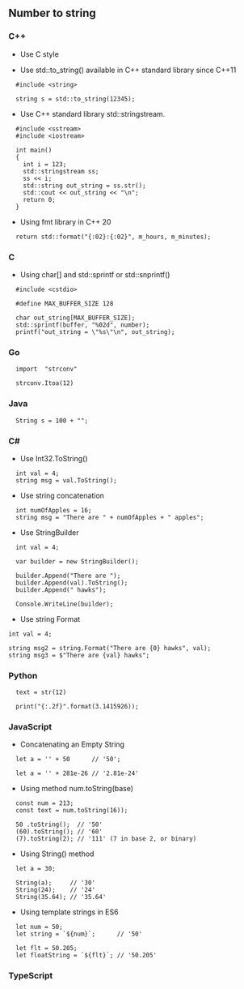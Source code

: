 ## Number to string
### C++
- Use C style

- Use std::to_string() available in C++ standard library since C++11
```
  #include <string>

  string s = std::to_string(12345);
```

- Use C++ standard library std::stringstream.
```
  #include <sstream>
  #include <iostream>

  int main()
  {
    int i = 123;
    std::stringstream ss;
    ss << i;
    std::string out_string = ss.str();
    std::cout << out_string << "\n";
    return 0;
  }
```

- Using fmt library in C++ 20
```
  return std::format("{:02}:{:02}", m_hours, m_minutes);
```
### C
- Using char[] and std::sprintf or std::snprintf()
```
  #include <cstdio>

  #define MAX_BUFFER_SIZE 128

  char out_string[MAX_BUFFER_SIZE];
  std::sprintf(buffer, "%02d", number);
  printf("out_string = \"%s\"\n", out_string);
```
### Go
```
  import  "strconv"

  strconv.Itoa(12)

```
### Java
```
  String s = 100 + "";
```


### C#
- Use Int32.ToString()
```  
  int val = 4;
  string msg = val.ToString();
```

- Use string concatenation
```
  int numOfApples = 16;
  string msg = "There are " + numOfApples + " apples";
```

- Use StringBuilder
```
  int val = 4;
  
  var builder = new StringBuilder();

  builder.Append("There are ");
  builder.Append(val).ToString();
  builder.Append(" hawks");

  Console.WriteLine(builder);
```

- Use string Format
```
int val = 4;

string msg2 = string.Format("There are {0} hawks", val);
string msg3 = $"There are {val} hawks";
```

### Python
```
  text = str(12)
```

```
  print("{:.2f}".format(3.1415926));
```

### JavaScript
- Concatenating an Empty String
```
  let a = '' + 50      // '50';

  let a = '' + 281e-26 // '2.81e-24'
```

- Using method num.toString(base)
```
  const num = 213; 
  const text = num.toString(16));

  50 .toString();  // '50'  
  (60).toString(); // '60'
  (7).toString(2); // '111' (7 in base 2, or binary)
```
- Using String() method
```
  let a = 30;

  String(a);     // '30'
  String(24);    // '24'
  String(35.64); // '35.64'
```
- Using template strings in ES6
```
  let num = 50;
  let string = `${num}`;      // '50'

  let flt = 50.205;
  let floatString = `${flt}`; // '50.205'
```

### TypeScript
```
```

